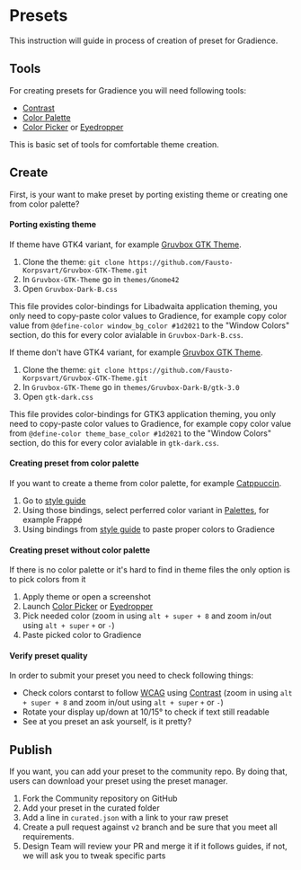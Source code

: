 # Presets

This instruction will guide in process of creation of preset for Gradience.

## Tools

For creating presets for Gradience you will need following tools:

- [Contrast](https://flathub.org/apps/details/org.gnome.design.Contrast)
- [Color Palette](https://flathub.org/apps/details/org.gnome.design.Palette)
- [Color Picker](https://extensions.gnome.org/extension/3396/color-picker) or [Eyedropper](https://github.com/FineFindus/eyedropper)

This is basic set of tools for comfortable theme creation.

## Create

First, is your want to make preset by porting existing theme or creating one from color palette?

#### Porting existing theme

If theme have GTK4 variant, for example [Gruvbox GTK Theme](https://github.com/Fausto-Korpsvart/Gruvbox-GTK-Theme).

1. Clone the theme: `git clone https://github.com/Fausto-Korpsvart/Gruvbox-GTK-Theme.git`
2. In `Gruvbox-GTK-Theme` go in `themes/Gnome42`
3. Open `Gruvbox-Dark-B.css`

This file provides color-bindings for Libadwaita application theming, you only need to copy-paste color values to Gradience, for example copy color value from `@define-color window_bg_color #1d2021` to the "Window Colors" section, do this for every color avialable in `Gruvbox-Dark-B.css`.

If theme don't have GTK4 variant, for example [Gruvbox GTK Theme](https://github.com/Fausto-Korpsvart/Gruvbox-GTK-Theme).

1. Clone the theme: `git clone https://github.com/Fausto-Korpsvart/Gruvbox-GTK-Theme.git`
2. In `Gruvbox-GTK-Theme` go in `themes/Gruvbox-Dark-B/gtk-3.0`
3. Open `gtk-dark.css`

This file provides color-bindings for GTK3 application theming, you only need to copy-paste color values to Gradience, for example copy color value from `@define-color theme_base_color #1d2021` to the "Window Colors" section, do this for every color avialable in `gtk-dark.css`.

#### Creating preset from color palette

If you want to create a theme from color palette, for example [Catppuccin](https://github.com/catppuccin/catppuccin).

1. Go to [style guide](https://github.com/catppuccin/catppuccin/blob/main/docs/style-guide.md)
2. Using those bindings, select perferred color variant in [Palettes](https://github.com/catppuccin/catppuccin#-palettes), for example Frappé
3. Using bindings from [style guide](https://github.com/catppuccin/catppuccin/blob/main/docs/style-guide.md) to paste proper colors to Gradience

#### Creating preset without color palette

If there is no color palette or it's hard to find in theme files the only option is to pick colors from it

1. Apply theme or open a screenshot
2. Launch [Color Picker](https://extensions.gnome.org/extension/3396/color-picker) or [Eyedropper](https://github.com/FineFindus/eyedropper)
3. Pick needed color (zoom in using `alt + super + 8` and zoom in/out using `alt + super` `+` or `-`)
4. Paste picked color to Gradience

#### Verify preset quality

In order to submit your preset you need to check following things:

- Check colors contarst to follow [WCAG](https://www.w3.org/WAI/standards-guidelines/wcag) using [Contrast](https://flathub.org/apps/details/org.gnome.design.Contrast) (zoom in using `alt + super + 8` and zoom in/out using `alt + super` `+` or `-`)
- Rotate your display up/down at 10/15° to check if text still readable
- See at you preset an ask yourself, is it pretty?

## Publish 

If you want, you can add your preset to the community repo. By doing that, users can download your preset using the preset manager.

1. Fork the Community repository on GitHub
2. Add your preset in the curated folder
3. Add a line in `curated.json` with a link to your raw preset
4. Create a pull request against `v2` branch and be sure that you meet all requirements.
5. Design Team will review your PR and merge it if it follows guides, if not, we will ask you to tweak specific parts
